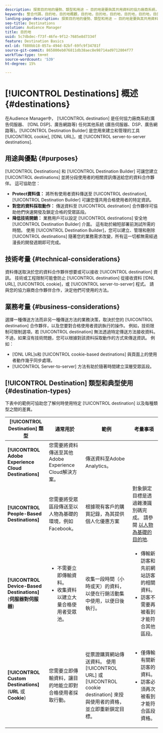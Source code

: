 ```yaml
---
description: 探索目的地的優勢、類型和用途 – 目的地是要與其共用資料的協力廠商系統，例如廣告伺服器或 DSP。 使用 Destination Builder 來建立和管理 Cookie、URL 或伺服器對伺服器目的地。
keywords: 整合代碼，目的地，目的地概觀，目的地，目的地，目的地，目的地，目的地，目的地，目的地，目的地，目的地，目的地，目的地，目的地，目的地，目的地，目的地，目的地，目的地
landing-page-description: 探索目的地的優勢、類型和用途 – 目的地是要與其共用資料的協力廠商系統，例如廣告伺服器或 DSP。 使用 Destination Builder 來建立和管理 Cookie、URL 或伺服器對伺服器目的地。
seo-title: Destinations
solution: Audience Manager
title: 目的地
uuid: 5c7dbdec-f73f-46fe-9f12-7685e8d7334f
feature: Destination Basics
exl-id: f880bb18-057a-494d-82bf-69fc9f34781f
source-git-commit: 865800eb076811db38aec8e98714ad9712804f77
workflow-type: tm+mt
source-wordcount: '539'
ht-degree: 15%

---
```


# [!UICONTROL Destinations] 概述 {#destinations}

在Audience Manager中， [!UICONTROL destination] 是任何協力廠商系統(廣告伺服器、 [!DNL DSP]、廣告網路等) 任何其他系統 (廣告伺服器、DSP、廣告網路等)。[!UICONTROL Destination Builder] 是您用來建立和管理的工具 [!UICONTROL cookie], [!DNL URL]，或 [!UICONTROL server-to-server destinations].

## 用途與優點 {#purposes}

<!-- c_destinations.xml -->

[!UICONTROL Destinations] 和 [!UICONTROL Destination Builder] 可讓您建立 [!UICONTROL destinations] 並將分段使用者的相關資訊傳送給您的資料合作夥伴。 這可協助您：

* **Protect資料值：** 將所有使用者資料傳送至 [!UICONTROL destination], [!UICONTROL Destination Builder] 可讓您僅共用合格使用者的特定資訊。
* **對您的資料採取動作：** 傳送資料至 [!UICONTROL destination] 合作夥伴可協助他們快速開發及鎖定合格的受眾區段。
* **降低技術開銷：** 業務用戶可以設定 [!UICONTROL destinations] 安全地 [!UICONTROL Destination Builder] 介面。 這有助於縮短部署前測試所需的時間。 使用 [!UICONTROL Destination Builder]，您可以建立、管理和刪除 [!UICONTROL destinations] 隨著您的業務需求改變，所有這一切都無需經過漫長的開發週期即可完成。

## 技術考量 {#technical-considerations}

<!-- destination-delivery-methods.xml -->

資料傳送取決於您的資料合作夥伴想要或可以接收 [!UICONTROL destination] 資訊。 技術或工程限制可能會防止 [!UICONTROL destination] 從接收資料 [!DNL URL], [!UICONTROL cookie]，或 [!UICONTROL server-to-server] 程式。 請與您的協力廠商合作夥伴合作，決定他們可使用的方法。

## 業務考量 {#business-considerations}

選擇一種傳送方法而非另一種傳送方法的業務決策，取決於您的 [!UICONTROL destination] 合作夥伴，以及您要對合格使用者資訊執行的操作。 例如，技術限制可限制選項，若 [!UICONTROL destination] 無法透過特定傳送方法接收資料。 不過，如果沒有技術問題，您可以根據對該資料採取動作的方式來傳送資訊。 例如：

* [!DNL URL]s和 [!UICONTROL cookie-based destinations] 與頁面上的使用者動作幾乎同步處理。
* [!UICONTROL Server-to-server] 方法有助於隨著時間建立深層受眾區段。

## [!UICONTROL Destination] 類型和典型使用 {#destination-types}

下表中的範例可協助您了解何時使用特定 [!UICONTROL destination] 以及每種類型之間的差異。

| [!UICONTROL Destination] 類型 | 通常用於 | 範例 | 考量事項 |
|--- |--- |--- |--- |
| **[!UICONTROL Adobe Experience Cloud Destinations]** | 您需要將資料傳送至其他Adobe Experience Cloud解決方案。 | 傳送資料至Adobe Analytics。 |  |
| **[!UICONTROL People-Based Destinations]** | 您需要將受眾區段傳送至以人物為基礎的環境，例如Facebook。 | 根據現有客戶的購買記錄，為其提供個人化優惠方案 | 對象鎖定目標是透過雜湊識別碼完成。 請參閱 [以人物為基礎的目的地](people-based-destinations-overview.md). |
| **[!UICONTROL Device-Based Destinations]** (**伺服器對伺服器**) | <ul><li>不需要立即傳輸資料。</li><li>收集資料以建立大量合格使用者受眾池。</li></ul> | 收集一段時間（小時或天）的資料，以便在行銷活動集中使用，以便日後執行。 | <ul><li>傳輸新訪客和先前網站訪客的相關資料。 </li><li>訪客不需要再被看到才能符合其他區段。</li></ul> |
| **[!UICONTROL Custom Destinations]** (**URL** 或 **Cookie**) | 您需要立即傳輸資料，讓目的地能立即對合格使用者採取行動。 | 從票證購買網站傳送資料。 使用 [!UICONTROL URL] 或 [!UICONTROL cookie destination] 來授與使用者的資格，並立即重新鎖定目標。 | <ul><li>僅傳輸有關新訪客的資料。 </li><li>訪客必須再次被看到才能符合區段資格。</li></ul> |
